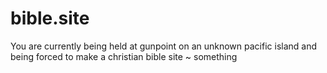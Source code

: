 # bible.site
You are currently being held at gunpoint on an unknown pacific island and being forced to make a christian bible site ~ something
